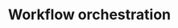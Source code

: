---
title: "Workflow orchestration"
linkTitle: "Workflow orchestration"
description: "Workflow orchestration in the ai-on-gke project involves managing and automating the execution of complex, multi-step processes, primarily for AI/ML workloads on Google Kubernetes Engine (GKE)."
weight: 20
type: docs
---